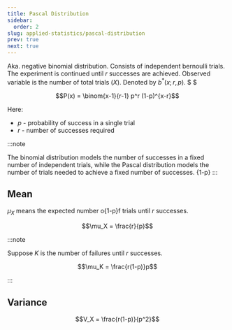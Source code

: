 ```yaml
---
title: Pascal Distribution
sidebar:
  order: 2
slug: applied-statistics/pascal-distribution
prev: true
next: true
---
```


Aka. negative binomial distribution. Consists of independent bernoulli trials. The experiment is continued until $r$ successes are achieved. Observed variable is the number of total trials ($X$). Denoted by $b^*(x;r,p)$. $ $


```math
P(x) = \binom{x-1}{r-1} p^r (1-p)^{x-r}
```

Here:
- $p$ - probability of success in a single trial
- $r$ - number of successes required

:::note

The binomial distribution models the number of successes in a fixed number of independent trials, while the Pascal distribution models the number of trials needed to achieve a fixed number of successes.
{1-p}
:::

## Mean

$\mu_X$ means the expected number o{1-p}f trials until $r$ successes.

```math
\mu_X = \frac{r}{p}
```

:::note

Suppose $K$ is the number of failures until $r$ successes.

```math
\mu_K = \frac{r(1-p)}p
```

:::

## Variance

```math
V_X = \frac{r(1-p)}{p^2}
```

